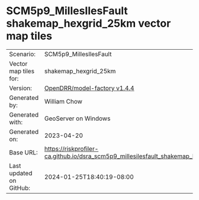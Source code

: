 # SCM5p9_MillesIlesFault shakemap_hexgrid_25km vector map tiles

|    			|			|
| --------------------- | --------------------- |
| Scenario:		| SCM5p9_MillesIlesFault		|
| Vector map tiles for:	| shakemap_hexgrid_25km		|
| Version:		| [OpenDRR/model-factory v1.4.4](https://github.com/OpenDRR/model-factory/releases/tag/v1.4.4)	|
| Generated by:		| William Chow	|
| Generated with:	| GeoServer on Windows	|
| Generated on:		| 2023-04-20	|
| Base URL:		| <https://riskprofiler-ca.github.io/dsra_scm5p9_millesilesfault_shakemap_hexgrid_25km/> |
| Last updated on GitHub: | 2024-01-25T18:40:19-08:00 |
